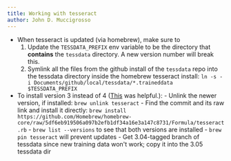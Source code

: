 ```yaml
---
title: Working with tesseract
author: John D. Muccigrosso
---
```


- When tesseract is updated (via homebrew), make sure to
    1. Update the `TESSDATA_PREFIX` env variable to be the directory that **contains** the `tessdata` directory. A new version number will break this.
    1. Symlink all the files from the github install of the `tessdata` repo into the tessdata directory inside the homebrew tesseract install: `ln -s -i Documents/github/local/tessdata/*.traineddata $TESSDATA_PREFIX`
- To install version 3 instead of 4 ([This](https://danepowell.com/blog/homebrew-formula-versions) was helpful.):
        - Unlink the newer version, if installed: `brew unlink tesseract`
        - Find the commit and its raw link and install it directly: `brew install https://github.com/Homebrew/homebrew-core/raw/5df6eb919506a097b2efb1df34a16e3a147c8731/Formula/tesseract.rb`
        - `brew list --versions` to see that both versions are installed
        - `brew pin tesseract` will prevent updates
        - Get 3.04-tagged branch of tessdata since new training data won't work; copy it into the 3.05 tessdata dir
